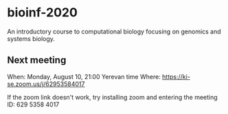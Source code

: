 # bioinf-2020
An introductory course to computational biology focusing on genomics and systems biology. 

## Next meeting 

When: Monday, August 10, 21:00 Yerevan time
Where: https://ki-se.zoom.us/j/62953584017 

If the zoom link doesn't work, try installing zoom and entering the meeting ID: 629 5358 4017
